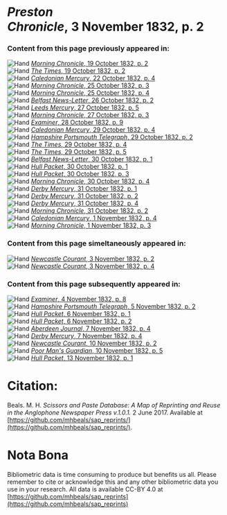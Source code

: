 # *Preston Chronicle*, 3 November 1832, p. 2  
  
### Content from this page previously appeared in:  
![Hand](http://scissorsandpaste.net/wp-content/uploads/2017/06/smallhandpointer.png) [*Morning Chronicle*, 19 October 1832, p. 2](https://mhbeals.github.io/sap_html/Morning-Chronicle/Morning-Chronicle-19-October-1832-p-2)  
![Hand](http://scissorsandpaste.net/wp-content/uploads/2017/06/smallhandpointer.png) [*The Times*, 19 October 1832, p. 2](https://mhbeals.github.io/sap_html/The-Times/The-Times-19-October-1832-p-2)  
![Hand](http://scissorsandpaste.net/wp-content/uploads/2017/06/smallhandpointer.png) [*Caledonian Mercury*, 22 October 1832, p. 4](https://mhbeals.github.io/sap_html/Caledonian-Mercury/Caledonian-Mercury-22-October-1832-p-4)  
![Hand](http://scissorsandpaste.net/wp-content/uploads/2017/06/smallhandpointer.png) [*Morning Chronicle*, 25 October 1832, p. 3](https://mhbeals.github.io/sap_html/Morning-Chronicle/Morning-Chronicle-25-October-1832-p-3)  
![Hand](http://scissorsandpaste.net/wp-content/uploads/2017/06/smallhandpointer.png) [*Morning Chronicle*, 25 October 1832, p. 4](https://mhbeals.github.io/sap_html/Morning-Chronicle/Morning-Chronicle-25-October-1832-p-4)  
![Hand](http://scissorsandpaste.net/wp-content/uploads/2017/06/smallhandpointer.png) [*Belfast News-Letter*, 26 October 1832, p. 2](https://mhbeals.github.io/sap_html/Belfast-News-Letter/Belfast-News-Letter-26-October-1832-p-2)  
![Hand](http://scissorsandpaste.net/wp-content/uploads/2017/06/smallhandpointer.png) [*Leeds Mercury*, 27 October 1832, p. 5](https://mhbeals.github.io/sap_html/Leeds-Mercury/Leeds-Mercury-27-October-1832-p-5)  
![Hand](http://scissorsandpaste.net/wp-content/uploads/2017/06/smallhandpointer.png) [*Morning Chronicle*, 27 October 1832, p. 3](https://mhbeals.github.io/sap_html/Morning-Chronicle/Morning-Chronicle-27-October-1832-p-3)  
![Hand](http://scissorsandpaste.net/wp-content/uploads/2017/06/smallhandpointer.png) [*Examiner*, 28 October 1832, p. 9](https://mhbeals.github.io/sap_html/Examiner/Examiner-28-October-1832-p-9)  
![Hand](http://scissorsandpaste.net/wp-content/uploads/2017/06/smallhandpointer.png) [*Caledonian Mercury*, 29 October 1832, p. 4](https://mhbeals.github.io/sap_html/Caledonian-Mercury/Caledonian-Mercury-29-October-1832-p-4)  
![Hand](http://scissorsandpaste.net/wp-content/uploads/2017/06/smallhandpointer.png) [*Hampshire Portsmouth Telegraph*, 29 October 1832, p. 2](https://mhbeals.github.io/sap_html/Hampshire-Portsmouth-Telegraph/Hampshire-Portsmouth-Telegraph-29-October-1832-p-2)  
![Hand](http://scissorsandpaste.net/wp-content/uploads/2017/06/smallhandpointer.png) [*The Times*, 29 October 1832, p. 4](https://mhbeals.github.io/sap_html/The-Times/The-Times-29-October-1832-p-4)  
![Hand](http://scissorsandpaste.net/wp-content/uploads/2017/06/smallhandpointer.png) [*The Times*, 29 October 1832, p. 5](https://mhbeals.github.io/sap_html/The-Times/The-Times-29-October-1832-p-5)  
![Hand](http://scissorsandpaste.net/wp-content/uploads/2017/06/smallhandpointer.png) [*Belfast News-Letter*, 30 October 1832, p. 1](https://mhbeals.github.io/sap_html/Belfast-News-Letter/Belfast-News-Letter-30-October-1832-p-1)  
![Hand](http://scissorsandpaste.net/wp-content/uploads/2017/06/smallhandpointer.png) [*Hull Packet*, 30 October 1832, p. 1](https://mhbeals.github.io/sap_html/Hull-Packet/Hull-Packet-30-October-1832-p-1)  
![Hand](http://scissorsandpaste.net/wp-content/uploads/2017/06/smallhandpointer.png) [*Hull Packet*, 30 October 1832, p. 3](https://mhbeals.github.io/sap_html/Hull-Packet/Hull-Packet-30-October-1832-p-3)  
![Hand](http://scissorsandpaste.net/wp-content/uploads/2017/06/smallhandpointer.png) [*Morning Chronicle*, 30 October 1832, p. 4](https://mhbeals.github.io/sap_html/Morning-Chronicle/Morning-Chronicle-30-October-1832-p-4)  
![Hand](http://scissorsandpaste.net/wp-content/uploads/2017/06/smallhandpointer.png) [*Derby Mercury*, 31 October 1832, p. 1](https://mhbeals.github.io/sap_html/Derby-Mercury/Derby-Mercury-31-October-1832-p-1)  
![Hand](http://scissorsandpaste.net/wp-content/uploads/2017/06/smallhandpointer.png) [*Derby Mercury*, 31 October 1832, p. 2](https://mhbeals.github.io/sap_html/Derby-Mercury/Derby-Mercury-31-October-1832-p-2)  
![Hand](http://scissorsandpaste.net/wp-content/uploads/2017/06/smallhandpointer.png) [*Derby Mercury*, 31 October 1832, p. 4](https://mhbeals.github.io/sap_html/Derby-Mercury/Derby-Mercury-31-October-1832-p-4)  
![Hand](http://scissorsandpaste.net/wp-content/uploads/2017/06/smallhandpointer.png) [*Morning Chronicle*, 31 October 1832, p. 2](https://mhbeals.github.io/sap_html/Morning-Chronicle/Morning-Chronicle-31-October-1832-p-2)  
![Hand](http://scissorsandpaste.net/wp-content/uploads/2017/06/smallhandpointer.png) [*Caledonian Mercury*, 1 November 1832, p. 4](https://mhbeals.github.io/sap_html/Caledonian-Mercury/Caledonian-Mercury-1-November-1832-p-4)  
![Hand](http://scissorsandpaste.net/wp-content/uploads/2017/06/smallhandpointer.png) [*Morning Chronicle*, 1 November 1832, p. 3](https://mhbeals.github.io/sap_html/Morning-Chronicle/Morning-Chronicle-1-November-1832-p-3)  
  
### Content from this page simeltaneously appeared in:  
![Hand](http://scissorsandpaste.net/wp-content/uploads/2017/06/smallhandpointer.png) [*Newcastle Courant*, 3 November 1832, p. 2](https://mhbeals.github.io/sap_html/Newcastle-Courant/Newcastle-Courant-3-November-1832-p-2)  
![Hand](http://scissorsandpaste.net/wp-content/uploads/2017/06/smallhandpointer.png) [*Newcastle Courant*, 3 November 1832, p. 4](https://mhbeals.github.io/sap_html/Newcastle-Courant/Newcastle-Courant-3-November-1832-p-4)  
  
### Content from this page subsequently appeared in:  
![Hand](http://scissorsandpaste.net/wp-content/uploads/2017/06/smallhandpointer.png) [*Examiner*, 4 November 1832, p. 8](https://mhbeals.github.io/sap_html/Examiner/Examiner-4-November-1832-p-8)  
![Hand](http://scissorsandpaste.net/wp-content/uploads/2017/06/smallhandpointer.png) [*Hampshire Portsmouth Telegraph*, 5 November 1832, p. 2](https://mhbeals.github.io/sap_html/Hampshire-Portsmouth-Telegraph/Hampshire-Portsmouth-Telegraph-5-November-1832-p-2)  
![Hand](http://scissorsandpaste.net/wp-content/uploads/2017/06/smallhandpointer.png) [*Hull Packet*, 6 November 1832, p. 1](https://mhbeals.github.io/sap_html/Hull-Packet/Hull-Packet-6-November-1832-p-1)  
![Hand](http://scissorsandpaste.net/wp-content/uploads/2017/06/smallhandpointer.png) [*Hull Packet*, 6 November 1832, p. 2](https://mhbeals.github.io/sap_html/Hull-Packet/Hull-Packet-6-November-1832-p-2)  
![Hand](http://scissorsandpaste.net/wp-content/uploads/2017/06/smallhandpointer.png) [*Aberdeen Journal*, 7 November 1832, p. 4](https://mhbeals.github.io/sap_html/Aberdeen-Journal/Aberdeen-Journal-7-November-1832-p-4)  
![Hand](http://scissorsandpaste.net/wp-content/uploads/2017/06/smallhandpointer.png) [*Derby Mercury*, 7 November 1832, p. 4](https://mhbeals.github.io/sap_html/Derby-Mercury/Derby-Mercury-7-November-1832-p-4)  
![Hand](http://scissorsandpaste.net/wp-content/uploads/2017/06/smallhandpointer.png) [*Newcastle Courant*, 10 November 1832, p. 2](https://mhbeals.github.io/sap_html/Newcastle-Courant/Newcastle-Courant-10-November-1832-p-2)  
![Hand](http://scissorsandpaste.net/wp-content/uploads/2017/06/smallhandpointer.png) [*Poor Man's Guardian*, 10 November 1832, p. 5](https://mhbeals.github.io/sap_html/Poor-Man's-Guardian/Poor-Man's-Guardian-10-November-1832-p-5)  
![Hand](http://scissorsandpaste.net/wp-content/uploads/2017/06/smallhandpointer.png) [*Hull Packet*, 13 November 1832, p. 1](https://mhbeals.github.io/sap_html/Hull-Packet/Hull-Packet-13-November-1832-p-1)  


# Citation: 

Beals. M. H. *Scissors and Paste Database: A Map of Reprinting and Reuse in the Anglophone Newspaper Press v.1.0.1.* 2 June 2017. Available at [https://github.com/mhbeals/sap_reprints/](https://github.com/mhbeals/sap_reprints/). 

# Nota Bona

Bibliometric data is time consuming to produce but benefits us all. Please remember to cite or acknowledge this and any other bibliometric data you use in your research. All data is available CC-BY 4.0 at [https://github.com/mhbeals/sap_reprints](https://github.com/mhbeals/sap_reprints)